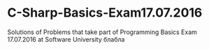 # C-Sharp-Basics-Exam17.07.2016
Solutions of Problems that take part of Programming Basics Exam 17.07.2016 at Software University
блабла
